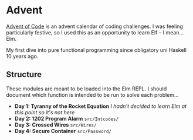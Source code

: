# Advent

[Advent of Code](https://adventofcode.com/) is an advent calendar of coding challenges. I was feeling particularly festive, so I used this as an opportunity to learn Elf – I mean... Elm.

My first dive into pure functional programming since obligatory uni Haskell 10 years ago.

## Structure

These modules are meant to be loaded into the Elm REPL. I should document which function is intended to be run to solve each problem...

* **Day 1: Tyranny of the Rocket Equation** _I hadn't decided to learn Elm at this point so it's not here_
* **Day 2: 1202 Program Alarm** `src/Intcodes/`
* **Day 3: Crossed Wires** `src/Wires/`
* **Day 4: Secure Container** `src/Password/`
